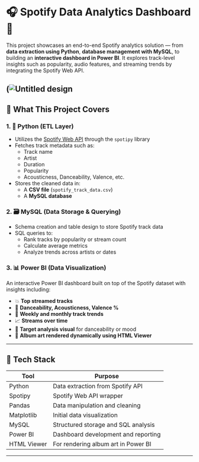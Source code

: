 # 🎧 Spotify Data Analytics Dashboard 🎵

This project showcases an end-to-end Spotify analytics solution — from **data extraction using Python**, **database management with MySQL**, to building an **interactive dashboard in Power BI**. It explores track-level insights such as popularity, audio features, and streaming trends by integrating the Spotify Web API.

(![Untitled design](https://github.com/user-attachments/assets/52ed1c3c-44f5-40de-a6cb-784b1d72a27b)
---

## 🚀 What This Project Covers

### 1. 🐍 Python (ETL Layer)
- Utilizes the [Spotify Web API](https://developer.spotify.com/documentation/web-api/) through the `spotipy` library
- Fetches track metadata such as:
  - Track name
  - Artist
  - Duration
  - Popularity
  - Acousticness, Danceability, Valence, etc.
- Stores the cleaned data in:
  - A **CSV file** (`spotify_track_data.csv`)
  - A **MySQL database**

### 2. 🗃️ MySQL (Data Storage & Querying)
- Schema creation and table design to store Spotify track data
- SQL queries to:
  - Rank tracks by popularity or stream count
  - Calculate average metrics
  - Analyze trends across artists or dates

### 3. 📊 Power BI (Data Visualization)
An interactive Power BI dashboard built on top of the Spotify dataset with insights including:
- 💥 **Top streamed tracks**
- 🎯 **Danceability, Acousticness, Valence %**
- 📆 **Weekly and monthly track trends**
- 📈 **Streams over time**
- 🧠 **Target analysis visual** for danceability or mood
- 🎨 **Album art rendered dynamically using HTML Viewer**

---

## 🧰 Tech Stack

| Tool         | Purpose                                      |
|--------------|----------------------------------------------|
| Python       | Data extraction from Spotify API             |
| Spotipy      | Spotify Web API wrapper                      |
| Pandas       | Data manipulation and cleaning               |
| Matplotlib   | Initial data visualization                   |
| MySQL        | Structured storage and SQL analysis          |
| Power BI     | Dashboard development and reporting          |
| HTML Viewer  | For rendering album art in Power BI          |

---




